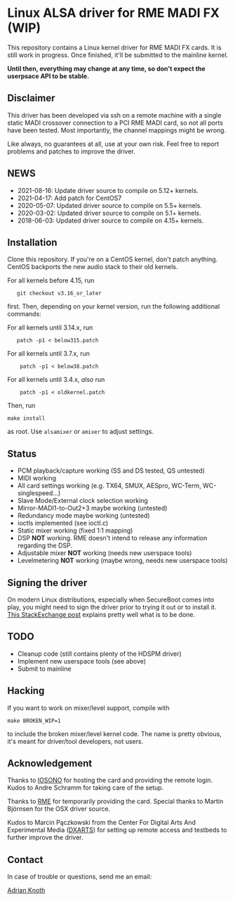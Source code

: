 # Linux ALSA driver for RME MADI FX (WIP)

This repository contains a Linux kernel driver for RME MADI FX cards. It is
still work in progress. Once finished, it'll be submitted to the mainline
kernel.

**Until then, everything may change at any time, so don't expect the userpsace
API to be stable.**

## Disclaimer

This driver has been developed via ssh on a remote machine with a single static
MADI crossover connection to a PCI RME MADI card, so not all ports have been
tested. Most importantly, the channel mappings might be wrong.

Like always, no guarantees at all, use at your own risk. Feel free to report
problems and patches to improve the driver.

## NEWS

* 2021-08-16: Update driver source to compile on 5.12+ kernels.
* 2021-04-17: Add patch for CentOS7
* 2020-05-07: Updated driver source to compile on 5.5+ kernels.
* 2020-03-02: Updated driver source to compile on 5.1+ kernels.
* 2018-06-03: Updated driver source to compile on 4.15+ kernels.

## Installation

Clone this repository. If you're on a CentOS kernel, don't patch anything.
CentOS backports the new audio stack to their old kernels.

For all kernels before 4.15, run

```
   git checkout v3.16_or_later
```

first. Then, depending on your kernel version, run the following additional
commands:

For all kernels until 3.14.x, run

```
   patch -p1 < below315.patch
```

For all kernels until 3.7.x, run

```
    patch -p1 < below38.patch
```

For all kernels until 3.4.x, *also* run

```
    patch -p1 < oldkernel.patch
```

Then, run

    make install

as root. Use `alsamixer` or `amixer` to adjust settings.

## Status

*   PCM playback/capture working (SS and DS tested, QS untested)
*   MIDI working
*   All card settings working (e.g. TX64, SMUX, AESpro, WC-Term,
    WC-singlespeed...)
*   Slave Mode/External clock selection working
*   Mirror-MADI1-to-Out2+3 maybe working (untested)
*   Redundancy mode maybe working (untested)
*   ioctls implemented (see ioctl.c)
*   Static mixer working (fixed 1:1 mapping)
*   DSP **NOT** working. RME doesn't intend to release any information regarding
    the DSP.
*   Adjustable mixer **NOT** working (needs new userspace tools)
*   Levelmetering **NOT** working (maybe wrong, needs new userspace tools)

## Signing the driver

On modern Linux distributions, especially when SecureBoot comes into play, you might need to sign the driver prior to trying it out or to install it. [This StackExchange post](https://unix.stackexchange.com/a/751571) explains pretty well what is to be done.

## TODO

*   Cleanup code (still contains plenty of the HDSPM driver)
*   Implement new userspace tools (see above)
*   Submit to mainline

## Hacking

If you want to work on mixer/level support, compile with

`make BROKEN_WIP=1`

to include the broken mixer/level kernel code. The name is pretty obvious, it's
meant for driver/tool developers, not users.

## Acknowledgement

Thanks to [IOSONO](http://www.iosono-sound.com/) for hosting the card and
providing the remote login. Kudos to Andre Schramm for taking care of the setup.

Thanks to [RME](http://www.rme-audio.com) for temporarily providing the card.
Special thanks to Martin Björnsen for the OSX driver source.

Kudos to Marcin Pączkowski from the Center For Digital Arts And Experimental
Media ([DXARTS](http://www.dxarts.washington.edu/)) for setting up remote access
and testbeds to further improve the driver.

## Contact

In case of trouble or questions, send me an email:

[Adrian Knoth](mailto:adi@drcomp.erfurt.thur.de)
